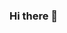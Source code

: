### Hi there 👋

<!--I am Chris, a web developer passionate about learning new technologies and delivering the optimal user experiences.

I knew nothing about web development before I joined Juno in April this year. Now look at how far I came along. To find out more about my journey and expanding skills, please check out my portfolio at https://chriswestcodewrangler.com.

While in Juno College of Technology learning web development, I discovered that I excelled in pair programming and group projects. Not only my end products are stellar, but also the experience itself, may it be working in pair or in groups, was stimulating and fun filled, even the challenges along the way.

🔭 I’m currently working with several of my Juno classmates on a few projects that are in high demand from the industry, such as an e-commerce web application, a simulation of instagram site and more...

🌱 I’m currently expanding my skills in React, Angular and Vue, as well as dabbling in some back-end skills(Python, Mongo).-->

<!--:page_with_curl: My resume can be found here.
  
You can reach me by: 📫, :calendar:, :link:-->
  
<!--⚡ Fun fact about me: I have two rescue dogs and I love spoiling them. I also love cheesy cinema (any movie franchise with sequel 3 or higher) and Friday nights are usually cheesy movie nights.-->

<!--
**Westc13/Westc13** is a ✨ _special_ ✨ repository because its `README.md` (this file) appears on your GitHub profile.

Here are some ideas to get you started:
- 👯 I’m looking to collaborate on ...
- 🤔 I’m looking for help with ...
- 💬 Ask me about ...
- 
- 😄 Pronouns: ...

-->
